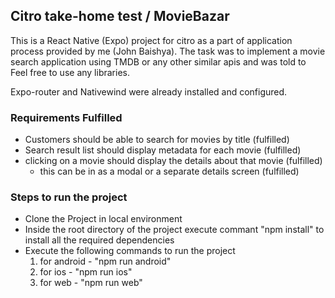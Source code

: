 
## Citro take-home test / MovieBazar

This is a  React Native (Expo) project for citro as a part of application process provided by me (John Baishya). The task was to implement a movie search application using TMDB or any other similar apis and was told to Feel free to use any libraries.

Expo-router and Nativewind were already installed and configured.


### Requirements Fulfilled
- Customers should be able to search for movies by title (fulfilled)
- Search result list should display metadata for each movie (fulfilled)
- clicking on a movie should display the details about that movie (fulfilled)
    - this can be in as a modal or a separate details screen (fulfilled)

### Steps to run the project
- Clone the Project in local environment
- Inside the root directory of the project execute commant "npm install"  to install all the required dependencies
- Execute the following commands to run the project
    1. for android  - "npm run android"
    2. for ios - "npm run ios"
    3. for web - "npm run web"
